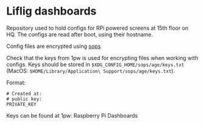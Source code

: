 # Liflig dashboards

Repository used to hold configs for RPi powered screens at 15th floor on HQ.
The configs are read after boot, using their hostname.


Config files are encrypted using [sops](https://github.com/getsops/sops)

Check that the keys from 1pw is used for encrypting files when working with configs.
Keys should be stored in `$XDG_CONFIG_HOME/sops/age/keys.txt` (MacOS: `$HOME/Library/Application\ Support/sops/age/keys.txt`).

Format:

```
# Created at:
# public key:
PRIVATE_KEY
```

Keys can be found at 1pw: Raspberry Pi Dashboards
